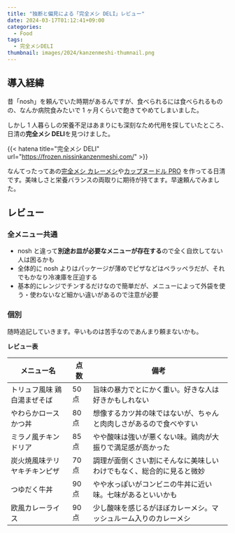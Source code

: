 ```yaml
---
title: "独断と偏見による「完全メシ DELI」レビュー"
date: 2024-03-17T01:12:41+09:00
categories:
  - Food
tags:
  - 完全メシDELI
thumbnail: images/2024/kanzenmeshi-thumnail.png
---
```


## 導入経緯

昔「nosh」を頼んでいた時期があるんですが、食べられるには食べられるものの、なんか病院食みたいで 1 ヶ月くらいで飽きてやめてしまいました。

しかし 1 人暮らしの栄養不足はあまりにも深刻なため代用を探していたところ、日清の**完全メシ DELI**を見つけました。

{{< hatena title="完全メシ DELI" url="https://frozen.nissinkanzenmeshi.com/" >}}

なんてったってあの[完全メシ カレーメシ](https://www.nissin.com/jp/products/items/11691)や[カップヌードル PRO](https://www.nissin.com/jp/products/items/12234) を作ってる日清です。美味しさと栄養バランスの両取りに期待が持てます。早速頼んでみました。

## レビュー

### 全メニュー共通

- nosh と違って**別途お皿が必要なメニューが存在する**ので全く自炊してない人は困るかも
- 全体的に nosh よりはパッケージが薄めでピザなどはペラッペラだが、それでもかなり冷凍庫を圧迫する
- 基本的にレンジでチンするだけなので簡単だが、メニューによって外袋を使う・使わないなど細かい違いがあるので注意が必要

### 個別

随時追記していきます。辛いものは苦手なのであんまり頼まないかも。

**レビュー表**

| メニュー名                   | 点数  | 備考                                                                 |
| ---------------------------- | ----- | -------------------------------------------------------------------- |
| トリュフ風味 鶏白湯まぜそば  | 50 点 | 旨味の暴力でとにかく重い。好きな人は好きかもしれない                 |
| やわらかロースかつ丼         | 80 点 | 想像するカツ丼の味ではないが、ちゃんと肉肉しさがあるので食べやすい   |
| ミラノ風チキンドリア         | 85 点 | やや酸味は強いが悪くない味。鶏肉が大振りで満足感が高かった           |
| 炭火焼風味テリヤキチキンピザ | 70 点 | 調理が面倒くさい割にそんなに美味しいわけでもなく、総合的に見ると微妙 |
| つゆだく牛丼                 | 90 点 | やや水っぽいがコンビニの牛丼に近い味。七味があるといいかも           |
| 欧風カレーライス             | 90 点 | 少し酸味を感じるがほぼカレーメシ。マッシュルーム入りのカレーメシ     |
